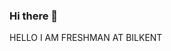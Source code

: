 ### Hi there 👋

<!--
**umutardafiliz/umutardafiliz** is a ✨ _special_ ✨ repository because its `README.md` (this file) appears on your GitHub profile.

Here are some ideas to get you started:


--> HELLO I AM FRESHMAN AT BILKENT
